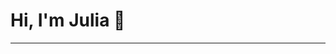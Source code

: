 # Hi, I'm Julia 👋
<hr>

<!--
<p align='center'>
   <a href="https://github-readme-stats.vercel.app/api?username=juliasleptsova&show_icons=true&count_private=true"><img
           height=150
           src="https://github-readme-stats.vercel.app/api?username=juliasleptsova&show_icons=true&count_private=true"/></a>
   <a href="https://github.com/juliasleptsova/github-readme-stats"><img height=150
                                                                  src="https://github-readme-stats.vercel.app/api/top-langs/?username=juliasleptsova&layout=compact"/></a>
</p>
<p align='center'>
   <a href="https://www.linkedin.com/in/julia-m-038a02212/">
       <img src="https://img.shields.io/badge/linkedin-%230077B5.svg?&style=for-the-badge&logo=linkedin&logoColor=white"/>
   </a>
   <a href="https://t.me/juliimorozova">
       <img src="https://img.shields.io/badge/Telegram-2CA5E0?style=for-the-badge&logo=telegram&logoColor=white"/>
   </a>
<p align='center'>
   📫 How to reach me: <a href='mailto:yulii.morozova@gmail.com'>yulii.morozova@gmail.com</a>
</p> 

<!--
**juliasleptsova/juliasleptsova** is a ✨ _special_ ✨ repository because its `README.md` (this file) appears on your GitHub profile.

Here are some ideas to get you started:

- 🔭 I’m currently working on ...
- 🌱 I’m currently learning ...
- 👯 I’m looking to collaborate on ...
- 🤔 I’m looking for help with ...
- 💬 Ask me about ...
- 📫 How to reach me: ...
- 😄 Pronouns: ...
- ⚡ Fun fact: ...
-->

